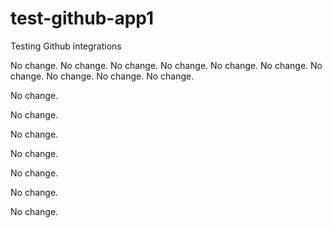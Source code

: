 # test-github-app1
Testing Github integrations

No change.
No change.
No change.
No change.
No change.
No change.
No change.
No change.
No change.
No change.

No change.

No change.

No change.

No change.

No change.

No change.

No change.
